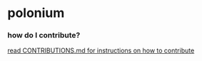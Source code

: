 # polonium

### how do I contribute?
[read CONTRIBUTIONS.md for instructions on how to contribute](CONTRIBUTIONS.md)